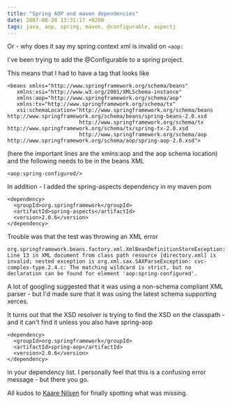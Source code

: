 ```yaml
---
title: "Spring AOP and maven dependencies"
date: 2007-08-28 13:31:17 +0200
tags: java, aop, spring, maven, @configurable, aspectj
---
```


Or - why does it say my spring context xml is invalid on <code><aop:<spring-configured/></code>

I've been trying to add the @Configurable to a spring project.

This means that I had to have a <beans> tag that looks like

    <beans xmlns="http://www.springframework.org/schema/beans"
       xmlns:xsi="http://www.w3.org/2001/XMLSchema-instance"
       xmlns:aop="http://www.springframework.org/schema/aop"
       xmlns:tx="http://www.springframework.org/schema/tx"
       xsi:schemaLocation="http://www.springframework.org/schema/beans http://www.springframework.org/schema/beans/spring-beans-2.0.xsd
                           http://www.springframework.org/schema/tx http://www.springframework.org/schema/tx/spring-tx-2.0.xsd
                           http://www.springframework.org/schema/aop http://www.springframework.org/schema/aop/spring-aop-2.0.xsd">

(here the important lines are the xmlns:aop and the aop schema location) and the following needs to be in the beans XML

    <aop:spring-configured/>

In addition - I added the spring-aspects dependency in my maven pom

    <dependency>
      <groupId>org.springframework</groupId>
      <artifactId>spring-aspects</artifactId>
      <version>2.0.6</version>
    </dependency>

Trouble was that the test was throwing an XML error

    org.springframework.beans.factory.xml.XmlBeanDefinitionStoreException: Line 13 in XML document from class path resource [directory.xml] is invalid; nested exception is org.xml.sax.SAXParseException: cvc-complex-type.2.4.c: The matching wildcard is strict, but no declaration can be found for element 'aop:spring-configured'.

A lot of googling suggested that it was using a non-schema compliant XML parser - but I'd made sure that it was using the latest schema supporting xerces.

It turns out that the XSD resolver is trying to find the XSD on the classpath - and it can't find it unless you also have spring-aop

    <dependency>
      <groupId>org.springframework</groupId>
      <artifactId>spring-aop</artifactId>
      <version>2.0.6</version>
    </dependency>

in your dependency list. I personally feel that this is a confusing error message - but there you go.

All kudos to [Kaare Nilsen](http://kaare-nilsen.com/) for finally spotting what was missing.
